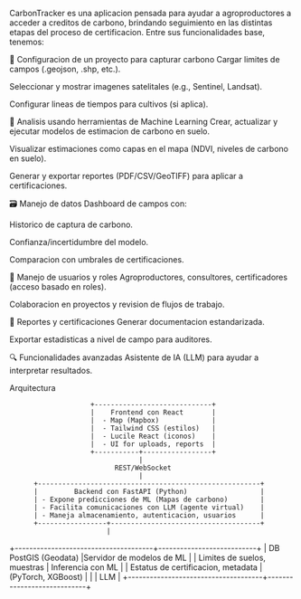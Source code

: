 CarbonTracker es una aplicacion pensada para ayudar a agroproductores a acceder a creditos de carbono, brindando seguimiento en las distintas etapas del proceso de certificacion. Entre sus funcionalidades base, tenemos:

🎯 Configuracion de un proyecto para capturar carbono
Cargar limites de campos (.geojson, .shp, etc.).

Seleccionar y mostrar imagenes satelitales (e.g., Sentinel, Landsat).

Configurar lineas de tiempos para cultivos (si aplica).

🤖 Analisis usando herramientas de Machine Learning
Crear, actualizar y ejecutar modelos de estimacion de carbono en suelo.  

Visualizar estimaciones como capas en el mapa (NDVI, niveles de carbono en suelo).

Generar y exportar reportes (PDF/CSV/GeoTIFF) para aplicar a certificaciones.

🗃️ Manejo de datos
Dashboard de campos con:

Historico de captura de carbono.

Confianza/incertidumbre del modelo.

Comparacion con umbrales de certificaciones.

👥 Manejo de usuarios y roles
Agroproductores, consultores, certificadores (acceso basado en roles).

Colaboracion en proyectos y revision de flujos de trabajo.

📄 Reportes y certificaciones
Generar documentacion estandarizada.

Exportar estadisticas a nivel de campo para auditores.

🔍 Funcionalidades avanzadas
Asistente de IA (LLM) para ayudar a interpretar resultados.

Arquitectura

                        +-----------------------------+
                        |    Frontend con React       |
                        |  - Map (Mapbox)             |
                        |  - Tailwind CSS (estilos)   |
                        |  - Lucile React (iconos)    |
                        |  - UI for uploads, reports  |
                        +-----------+-----------------+
                                    |
                              REST/WebSocket
                                    |
          +-------------------------------------------------------+
          |         Backend con FastAPI (Python)                  |
          | - Expone predicciones de ML (Mapas de carbono)        |
          | - Facilita comunicaciones con LLM (agente virtual)    |
          | - Maneja almacenamiento, autenticacion, usuarios      |
          +-----------------+-------------------------------------+
                            |
+--------------------------------------+---------------------------+
| DB PostGIS (Geodata)                 |Servidor de modelos de ML  |
|  Limites de suelos, muestras         |  Inferencia con ML        |
|  Estatus de certificacion, metadata  |  (PyTorch, XGBoost)       |
|                                      |  LLM                      |
+-------------------------------------+----------------------------+
